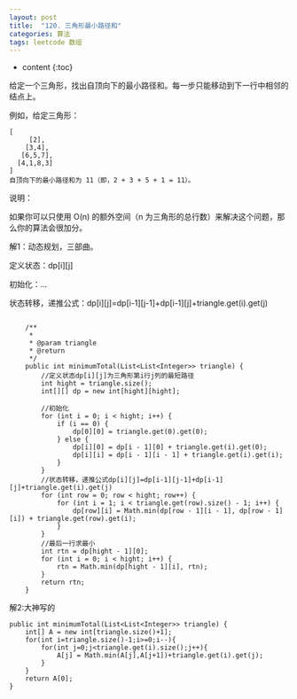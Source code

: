 ```yaml
---
layout: post
title:  "120. 三角形最小路径和"
categories: 算法
tags: leetcode 数组
---
```


* content
{:toc}

<!--more-->

给定一个三角形，找出自顶向下的最小路径和。每一步只能移动到下一行中相邻的结点上。

例如，给定三角形：

```
[
     [2],
    [3,4],
   [6,5,7],
  [4,1,8,3]
]
自顶向下的最小路径和为 11（即，2 + 3 + 5 + 1 = 11）。
```

说明：

如果你可以只使用 O(n) 的额外空间（n 为三角形的总行数）来解决这个问题，那么你的算法会很加分。

解1：动态规划，三部曲。

定义状态：dp[i][j]

初始化：...

状态转移，递推公式：dp[i][j]=dp[i-1][j-1]+dp[i-1][j]+triangle.get(i).get(j)


```

    /**
     *
     * @param triangle
     * @return
     */
    public int minimumTotal(List<List<Integer>> triangle) {
        //定义状态dp[i][j]为三角形第i行j列的最短路径
        int hight = triangle.size();
        int[][] dp = new int[hight][hight];

        //初始化
        for (int i = 0; i < hight; i++) {
            if (i == 0) {
                dp[0][0] = triangle.get(0).get(0);
            } else {
                dp[i][0] = dp[i - 1][0] + triangle.get(i).get(0);
                dp[i][i] = dp[i - 1][i - 1] + triangle.get(i).get(i);
            }
        }
        //状态转移，递推公式dp[i][j]=dp[i-1][j-1]+dp[i-1][j]+triangle.get(i).get(j)
        for (int row = 0; row < hight; row++) {
            for (int i = 1; i < triangle.get(row).size() - 1; i++) {
                dp[row][i] = Math.min(dp[row - 1][i - 1], dp[row - 1][i]) + triangle.get(row).get(i);
            }
        }
        //最后一行求最小
        int rtn = dp[hight - 1][0];
        for (int i = 0; i < hight; i++) {
            rtn = Math.min(dp[hight - 1][i], rtn);
        }
        return rtn;
    }
```

解2:大神写的

```
public int minimumTotal(List<List<Integer>> triangle) {
    int[] A = new int[triangle.size()+1];
    for(int i=triangle.size()-1;i>=0;i--){
        for(int j=0;j<triangle.get(i).size();j++){
            A[j] = Math.min(A[j],A[j+1])+triangle.get(i).get(j);
        }
    }
    return A[0];
}

```

